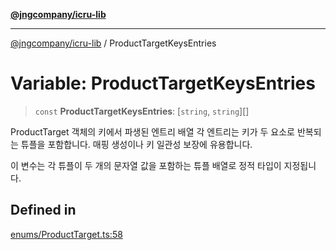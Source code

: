 [**@jngcompany/icru-lib**](../README.md)

***

[@jngcompany/icru-lib](../globals.md) / ProductTargetKeysEntries

# Variable: ProductTargetKeysEntries

> `const` **ProductTargetKeysEntries**: [`string`, `string`][]

ProductTarget 객체의 키에서 파생된 엔트리 배열
각 엔트리는 키가 두 요소로 반복되는 튜플을 포함합니다.
매핑 생성이나 키 일관성 보장에 유용합니다.

이 변수는 각 튜플이 두 개의 문자열 값을 포함하는 튜플 배열로 정적 타입이 지정됩니다.

## Defined in

[enums/ProductTarget.ts:58](https://github.com/jngcompany/icru-lib/blob/cee5a8006a4970de6269ef7414374f6c7339529e/src/enums/ProductTarget.ts#L58)
